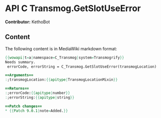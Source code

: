 # API C Transmog.GetSlotUseError

**Contributor:** KethoBot

## Content

The following content is in MediaWiki markdown format:

```mediawiki
{{wowapi|t=a|namespace=C_Transmog|system=Transmogrify}}
Needs summary.
 errorCode, errorString = C_Transmog.GetSlotUseError(transmogLocation)

==Arguments==
:;transmogLocation:{{apitype|TransmogLocationMixin}}

==Returns==
:;errorCode:{{apitype|number}}
:;errorString:{{apitype|string}}

==Patch changes==
* {{Patch 9.0.1|note=Added.}}
```